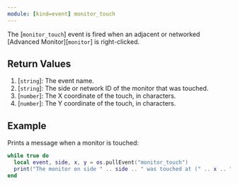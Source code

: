 ```yaml
---
module: [kind=event] monitor_touch
---
```


<!--
SPDX-FileCopyrightText: 2021 The CC: Tweaked Developers

SPDX-License-Identifier: MPL-2.0
-->

The [`monitor_touch`] event is fired when an adjacent or networked [Advanced Monitor][`monitor`] is right-clicked.

## Return Values
1. [`string`]: The event name.
2. [`string`]: The side or network ID of the monitor that was touched.
3. [`number`]: The X coordinate of the touch, in characters.
4. [`number`]: The Y coordinate of the touch, in characters.

## Example
Prints a message when a monitor is touched:
```lua
while true do
  local event, side, x, y = os.pullEvent("monitor_touch")
  print("The monitor on side " .. side .. " was touched at (" .. x .. ", " .. y .. ")")
end
```
